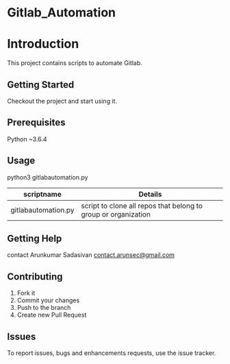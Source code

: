 Gitlab_Automation
====================

# Introduction
This project contains scripts to automate Gitlab.

## Getting Started
Checkout the project and start using it.

## Prerequisites
Python ~3.6.4

## Usage
python3 gitlabautomation.py 

| scriptname  | Details |
| --------| ------------|
| gitlabautomation.py| script to clone all repos that belong to group or organization |


## Getting Help
contact Arunkumar Sadasivan <contact.arunsec@gmail.com>

## Contributing
1. Fork it
2. Commit your changes 
3. Push to the branch
4. Create new Pull Request

## Issues
To report issues, bugs and enhancements requests, use the issue tracker. 
